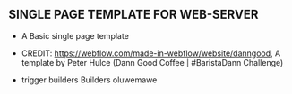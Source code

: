 ## SINGLE PAGE TEMPLATE FOR WEB-SERVER

- A Basic single page template

- CREDIT: https://webflow.com/made-in-webflow/website/danngood, A template by Peter Hulce (Dann Good Coffee | #BaristaDann Challenge)
- trigger builders
Builders
oluwemawe
